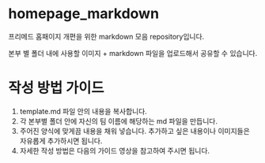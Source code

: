 
# homepage_markdown
프리메드 홈패이지 개편을 위한 markdown 모음 repository입니다.

본부 별 폴더 내에
사용할 이미지 + markdown 파일을 업로드해서 공유할 수 있습니다.

# 작성 방법 가이드
1. template.md 파일 안의 내용을 복사합니다.
2. 각 본부별 폴더 안에 자신의 팀 이름에 해당하는 md 파일을 만듭니다.
3. 주어진 양식에 맞게끔 내용을 채워 넣습니다. 추가하고 싶은 내용이나 이미지들은 자유롭게 추가하시면 됩니다.
4. 자세한 작성 방법은 다음의 가이드 영상을 참고하여 주시면 됩니다.

